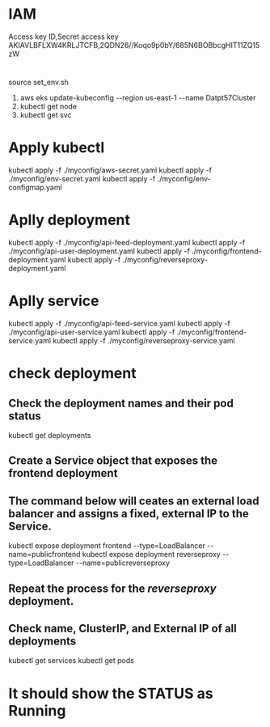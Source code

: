 # IAM
Access key ID,Secret access key
AKIAVLBFLXW4KRLJTCFB,2QDN26//Koqo9p0bY/685N6BOBbcgHIT11ZQ15zW
# 
source set_env.sh

1. aws eks update-kubeconfig --region us-east-1 --name Datpt57Cluster
2. kubectl get node
3. kubectl get svc

#  Apply kubectl
kubectl apply -f ./myconfig/aws-secret.yaml
kubectl apply -f ./myconfig/env-secret.yaml
kubectl apply -f ./myconfig/env-configmap.yaml

# Aplly deployment
kubectl apply -f ./myconfig/api-feed-deployment.yaml
kubectl apply -f ./myconfig/api-user-deployment.yaml
kubectl apply -f ./myconfig/frontend-deployment.yaml
kubectl apply -f ./myconfig/reverseproxy-deployment.yaml

# Aplly service
kubectl apply -f ./myconfig/api-feed-service.yaml
kubectl apply -f ./myconfig/api-user-service.yaml
kubectl apply -f ./myconfig/frontend-service.yaml
kubectl apply -f ./myconfig/reverseproxy-service.yaml

# check deployment
## Check the deployment names and their pod status
kubectl get deployments
## Create a Service object that exposes the frontend deployment
## The command below will ceates an external load balancer and assigns a fixed, external IP to the Service.
kubectl expose deployment frontend --type=LoadBalancer --name=publicfrontend
kubectl expose deployment reverseproxy --type=LoadBalancer --name=publicreverseproxy
## Repeat the process for the *reverseproxy* deployment. 
## Check name, ClusterIP, and External IP of all deployments
kubectl get services 
kubectl get pods 
# It should show the STATUS as Running
